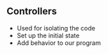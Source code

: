 ##  Controllers

- Used for isolating the code
- Set up the initial state
- Add behavior to our program
